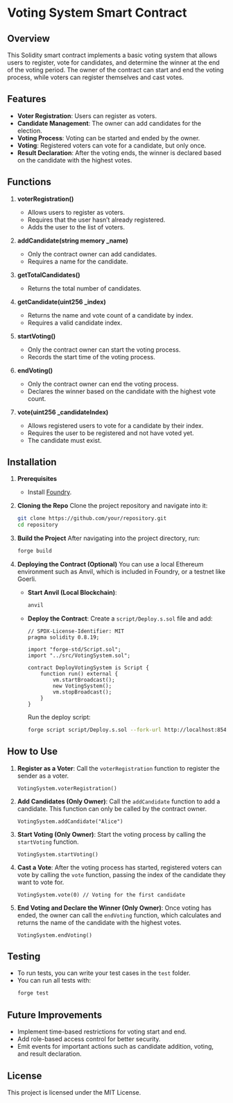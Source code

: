 
# Voting System Smart Contract

## Overview

This Solidity smart contract implements a basic voting system that allows users to register, vote for candidates, and determine the winner at the end of the voting period. The owner of the contract can start and end the voting process, while voters can register themselves and cast votes.

## Features

- **Voter Registration**: Users can register as voters.
- **Candidate Management**: The owner can add candidates for the election.
- **Voting Process**: Voting can be started and ended by the owner.
- **Voting**: Registered voters can vote for a candidate, but only once.
- **Result Declaration**: After the voting ends, the winner is declared based on the candidate with the highest votes.

## Functions

1. **voterRegistration()**
   - Allows users to register as voters.
   - Requires that the user hasn’t already registered.
   - Adds the user to the list of voters.

2. **addCandidate(string memory _name)**
   - Only the contract owner can add candidates.
   - Requires a name for the candidate.

3. **getTotalCandidates()**
   - Returns the total number of candidates.

4. **getCandidate(uint256 _index)**
   - Returns the name and vote count of a candidate by index.
   - Requires a valid candidate index.

5. **startVoting()**
   - Only the contract owner can start the voting process.
   - Records the start time of the voting process.

6. **endVoting()**
   - Only the contract owner can end the voting process.
   - Declares the winner based on the candidate with the highest vote count.

7. **vote(uint256 _candidateIndex)**
   - Allows registered users to vote for a candidate by their index.
   - Requires the user to be registered and not have voted yet.
   - The candidate must exist.

## Installation

1. **Prerequisites**
   - Install [Foundry](https://book.getfoundry.sh/getting-started/installation).

2. **Cloning the Repo**
   Clone the project repository and navigate into it:
   ```bash
   git clone https://github.com/your/repository.git
   cd repository
   ```

3. **Build the Project**
   After navigating into the project directory, run:
   ```bash
   forge build
   ```

4. **Deploying the Contract (Optional)**
   You can use a local Ethereum environment such as Anvil, which is included in Foundry, or a testnet like Goerli.

   - **Start Anvil (Local Blockchain)**:
     ```bash
     anvil
     ```

   - **Deploy the Contract**:
     Create a `script/Deploy.s.sol` file and add:
     ```solidity
     // SPDX-License-Identifier: MIT
     pragma solidity 0.8.19;

     import "forge-std/Script.sol";
     import "../src/VotingSystem.sol";

     contract DeployVotingSystem is Script {
         function run() external {
             vm.startBroadcast();
             new VotingSystem();
             vm.stopBroadcast();
         }
     }
     ```

     Run the deploy script:
     ```bash
     forge script script/Deploy.s.sol --fork-url http://localhost:8545 --broadcast
     ```

## How to Use

1. **Register as a Voter**:
   Call the `voterRegistration` function to register the sender as a voter.
   ```solidity
   VotingSystem.voterRegistration()
   ```

2. **Add Candidates (Only Owner)**:
   Call the `addCandidate` function to add a candidate. This function can only be called by the contract owner.
   ```solidity
   VotingSystem.addCandidate("Alice")
   ```

3. **Start Voting (Only Owner)**:
   Start the voting process by calling the `startVoting` function.
   ```solidity
   VotingSystem.startVoting()
   ```

4. **Cast a Vote**:
   After the voting process has started, registered voters can vote by calling the `vote` function, passing the index of the candidate they want to vote for.
   ```solidity
   VotingSystem.vote(0) // Voting for the first candidate
   ```

5. **End Voting and Declare the Winner (Only Owner)**:
   Once voting has ended, the owner can call the `endVoting` function, which calculates and returns the name of the candidate with the highest votes.
   ```solidity
   VotingSystem.endVoting()
   ```

## Testing

- To run tests, you can write your test cases in the `test` folder.
- You can run all tests with:
  ```bash
  forge test
  ```

## Future Improvements

- Implement time-based restrictions for voting start and end.
- Add role-based access control for better security.
- Emit events for important actions such as candidate addition, voting, and result declaration.

## License

This project is licensed under the MIT License.
